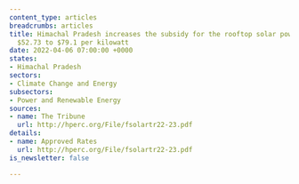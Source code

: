 ```yaml
---
content_type: articles
breadcrumbs: articles
title: Himachal Pradesh increases the subsidy for the rooftop solar power plant from
  $52.73 to $79.1 per kilowatt
date: 2022-04-06 07:00:00 +0000
states:
- Himachal Pradesh
sectors:
- Climate Change and Energy
subsectors:
- Power and Renewable Energy
sources:
- name: The Tribune
  url: http://hperc.org/File/fsolartr22-23.pdf
details:
- name: Approved Rates
  url: http://hperc.org/File/fsolartr22-23.pdf
is_newsletter: false

---
```

